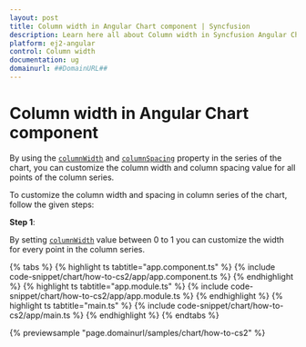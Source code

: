 ```yaml
---
layout: post
title: Column width in Angular Chart component | Syncfusion
description: Learn here all about Column width in Syncfusion Angular Chart component of Syncfusion Essential JS 2 and more.
platform: ej2-angular
control: Column width 
documentation: ug
domainurl: ##DomainURL##
---
```


# Column width in Angular Chart component

By using the [`columnWidth`](https://ej2.syncfusion.com/documentation/api/chart/series/#columnwidth) and [`columnSpacing`](https://ej2.syncfusion.com/documentation/api/chart/series/#columnspacing) property in the series of the chart, you can customize the column width and column spacing value for all points of the column series.

To customize the column width and spacing in column series of the chart, follow the given steps:

**Step 1**:

By setting [`columnWidth`](https://ej2.syncfusion.com/documentation/api/chart/series/#columnwidth) value between 0 to 1 you can customize the width for every point in the column series.

{% tabs %}
{% highlight ts tabtitle="app.component.ts" %}
{% include code-snippet/chart/how-to-cs2/app/app.component.ts %}
{% endhighlight %}
{% highlight ts tabtitle="app.module.ts" %}
{% include code-snippet/chart/how-to-cs2/app/app.module.ts %}
{% endhighlight %}
{% highlight ts tabtitle="main.ts" %}
{% include code-snippet/chart/how-to-cs2/app/main.ts %}
{% endhighlight %}
{% endtabs %}
  
{% previewsample "page.domainurl/samples/chart/how-to-cs2" %}
